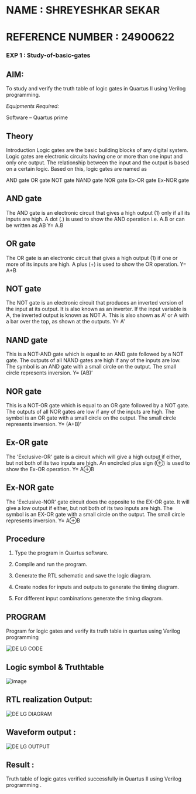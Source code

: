 # NAME : SHREYESHKAR SEKAR
# REFERENCE NUMBER : 24900622
### EXP 1 : Study-of-basic-gates

## AIM: 

To study and verify the truth table of logic gates in Quartus II using Verilog programming.

*Equipments Required:*

Software – Quartus prime 

## Theory

Introduction Logic gates are the basic building blocks of any digital system. Logic gates are electronic circuits having one or more than one input and only one output. The relationship between the input and the output is based on a certain logic. Based on this, logic gates are named as

AND gate OR gate NOT gate NAND gate NOR gate Ex-OR gate Ex-NOR gate

## AND gate

The AND gate is an electronic circuit that gives a high output (1) only if all its inputs are high. A dot (.) is used to show the AND operation i.e. A.B or can be written as AB
Y= A.B

## OR gate

The OR gate is an electronic circuit that gives a high output (1) if one or more of its inputs are high. A plus (+) is used to show the OR operation.
Y= A+B

## NOT gate

The NOT gate is an electronic circuit that produces an inverted version of the input at its output. It is also known as an inverter. If the input variable is A, the inverted output is known as NOT A. This is also shown as A' or A with a bar over the top, as shown at the outputs.
Y= A'

## NAND gate

This is a NOT-AND gate which is equal to an AND gate followed by a NOT gate. The outputs of all NAND gates are high if any of the inputs are low. The symbol is an AND gate with a small circle on the output. The small circle represents inversion.
Y= (AB)’

## NOR gate

This is a NOT-OR gate which is equal to an OR gate followed by a NOT gate. The outputs of all NOR gates are low if any of the inputs are high. The symbol is an OR gate with a small circle on the output. The small circle represents inversion.
Y= (A+B)’

## Ex-OR gate

The 'Exclusive-OR' gate is a circuit which will give a high output if either, but not both of its two inputs are high. An encircled plus sign (⊕) is used to show the Ex-OR operation.
Y= A⊕B

## Ex-NOR gate

The 'Exclusive-NOR' gate circuit does the opposite to the EX-OR gate. It will give a low output if either, but not both of its two inputs are high. The symbol is an EX-OR gate with a small circle on the output. The small circle represents inversion.
Y= A⊕B

## Procedure 

1.	Type the program in Quartus software.

2.	Compile and run the program.

3.	Generate the RTL schematic and save the logic diagram.

4.	Create nodes for inputs and outputs to generate the timing diagram.

5.	For different input combinations generate the timing diagram.


## PROGRAM

Program for logic gates and verify its truth table in quartus using Verilog programming


![DE LG CODE](https://github.com/user-attachments/assets/1f9e04cf-148b-41cd-ae5e-5d829a20ce1f)
 
 
## Logic symbol & Truthtable

![image](https://github.com/user-attachments/assets/ee78f90a-5139-49d6-888a-e0e91dc6d503)


## RTL realization Output: 
![DE LG DIAGRAM](https://github.com/user-attachments/assets/0b5859e3-b9fd-4cae-8298-e7ef6d40088c)


## Waveform output :

![DE LG OUTPUT](https://github.com/user-attachments/assets/05b96a4d-a3be-4ca7-9adb-d82733d86b72) 

## Result :

Truth table of logic gates verified successfully in Quartus II using Verilog programming .

